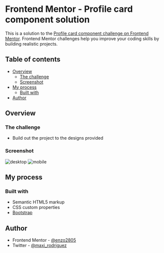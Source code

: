 # Frontend Mentor - Profile card component solution

This is a solution to the [Profile card component challenge on Frontend Mentor](https://www.frontendmentor.io/challenges/profile-card-component-cfArpWshJ). Frontend Mentor challenges help you improve your coding skills by building realistic projects. 

## Table of contents

- [Overview](#overview)
  - [The challenge](#the-challenge)
  - [Screenshot](#screenshot)
- [My process](#my-process)
  - [Built with](#built-with)
- [Author](#author)

## Overview

### The challenge

- Build out the project to the designs provided

### Screenshot

![desktop](https://i.postimg.cc/rp7rqJJK/desktop.png)
![mobile](https://i.postimg.cc/tTPVJxSD/mobile.png)

## My process

### Built with

- Semantic HTML5 markup
- CSS custom properties
- [Bootstrap](https://getbootstrap.com/)

## Author

- Frontend Mentor - [@enzo2805](https://www.frontendmentor.io/profile/enzo2805)
- Twitter - [@maxi_rodriguez](https://twitter.com/Maxl_Rodriguez)